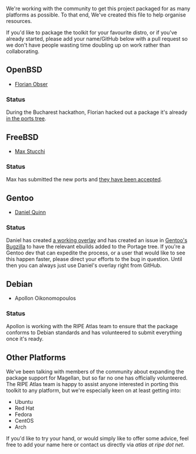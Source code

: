 We're working with the community to get this project packaged for as many
platforms as possible.  To that end, We've created this file to help organise
resources.

If you'd like to package the toolkit for your favourite distro, or if you've
already started, please add your name/GitHub below with a pull request so we
don't have people wasting time doubling up on work rather than collaborating.


## OpenBSD

* [Florian Obser](https://github.com/fobser)

### Status

During the Bucharest hackathon, Florian hacked out a package it's already
[in the ports tree](http://cvsweb.openbsd.org/cgi-bin/cvsweb/ports/net/py-ripe.atlas.tools/).


## FreeBSD

* [Max Stucchi](https://github.com/stucchimax)

### Status

Max has submitted the new ports and [they have been accepted](https://svnweb.freebsd.org/ports?view=revision&revision=403526).


## Gentoo

* [Daniel Quinn](https://github.com/danielquinn)

### Status

Daniel has created [a working overlay](https://github.com/danielquinn/ripe-atlas-overlay)
and has created an issue in [Gentoo's Bugzilla](https://bugs.gentoo.org/show_bug.cgi?id=566818)
to have the relevant ebuilds added to the Portage tree.  If you're a Gentoo
dev that can expedite the process, or a user that would like to see this
happen faster, please direct your efforts to the bug in question.  Until then
you can always just use Daniel's overlay right from GitHub.


## Debian

* Apollon Oikonomopoulos

### Status

Apollon is working with the RIPE Atlas team to ensure that the package conforms
to Debian standards and has volunteered to submit everything once it's ready.


## Other Platforms

We've been talking with members of the community about expanding the package
support for Magellan, but so far no one has officially volunteered. The RIPE
Atlas team is happy to assist anyone interested in porting this toolkit to any
platform, but we're especially keen on at least getting into:

* Ubuntu
* Red Hat
* Fedora
* CentOS
* Arch

If you'd like to try your hand, or would simply like to offer some advice, feel
free to add your name here or contact us directly via *atlas at ripe dot net*.
